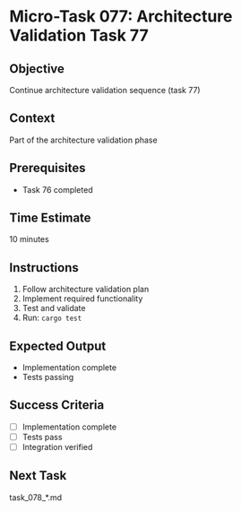 # Micro-Task 077: Architecture Validation Task 77

## Objective
Continue architecture validation sequence (task 77)

## Context
Part of the architecture validation phase

## Prerequisites
- Task 76 completed

## Time Estimate
10 minutes

## Instructions
1. Follow architecture validation plan
2. Implement required functionality
3. Test and validate
4. Run: `cargo test`

## Expected Output
- Implementation complete
- Tests passing

## Success Criteria
- [ ] Implementation complete
- [ ] Tests pass
- [ ] Integration verified

## Next Task
task_078_*.md
